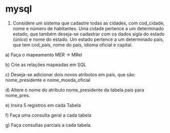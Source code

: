 # mysql

1) Considere um sistema que cadastre todas as cidades, com cod_cidade, nome e número de habitantes. Uma cidade pertence a um determinado estado, que também deseja-se cadastrar com os dados sigla do estado (único) e nome do estado. Um estado pertence a um determinado país, que tem cod_pais, nome do país, idioma oficial e capital.​

  a) Faça o mapeamento MER -> MRel​

  b) Crie as relações mapeadas em SQL​

  c) Deseja-se adicionar dois novos atributos em país, que são: nome_presidente  e nome_moeda_oficial​

  d) Altere o nome do atributo nome_presidente da tabela país para nome_pres.​

  e) Insira 5 registros em cada Tabela​

  f) Faça uma consulta geral a cada tabela​

  g) Faça consultas parciais a cada tabela.​
